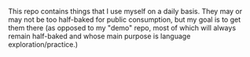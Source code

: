 This repo contains things that I use myself on a daily basis.  They may or may not be too half-baked for public consumption, but my goal is to get them there (as opposed to my "demo" repo, most of which will always remain half-baked and whose main purpose is language exploration/practice.)
